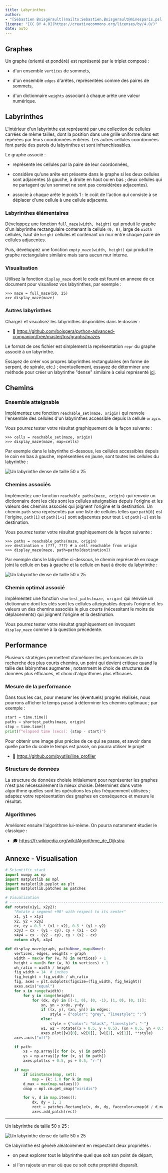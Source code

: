 ```yaml
---
title: Labyrinthes
author: 
- "[Sébastien Boisgérault](mailto:Sebastien.Boisgerault@minesparis.psl.eu), MINES Paris -- PSL"
license: "[CC BY 4.0](https://creativecommons.org/licenses/by/4.0/)"
date: auto
---
```



Graphes
--------------------------------------------------------------------------------

Un graphe (orienté et pondéré) est représenté par le triplet composé :

  - d'un ensemble `vertices` de sommets,

  - d'un ensemble `edges` d'arêtes, représentées comme des paires de sommets,

  - d'un dictionnaire `weights` associant à chaque arête une valeur numérique.

Labyrinthes
--------------------------------------------------------------------------------

L'intérieur d'un labyrinthe est représenté par une collection de cellules 
carrées de même tailles, dont la position dans une grille uniforme dans
est repérées par leurs coordonnées entières. Les autres cellules coordonnées
font partie des parois du labyrinthes et sont infranchissables.

Le graphe associé :

  - représente les cellules par la paire de leur coordonnées,

  - considère qu'une arête est présente dans le graphe si les deux cellules
    sont adjacentes (à gauche, à droite en haut ou en bas ; deux cellules
    qui ne partagent qu'un sommet ne sont pas considérées adjacentes).

  - associe à chaque arête le poids 1 : le coût de l'action qui consiste à
    se déplacer d'une cellule à une cellule adjacente.

### Labyrinthes élémentaires

Développez une fonction `full_maze(width, height)` qui produit le graphe
d'un labyrinthe rectangulaire contenant la cellule `(0, 0)`, large de 
`width` cellules, haut de `height` cellules et contenant un mur entre
chaque paire de cellules adjacentes.

Puis, développez une fonction `empty_maze(width, height)` qui produit le
graphe rectangulaire similaire mais sans aucun mur interne.

### Visualisation

Utilisez la fonction `display_maze` dont le code est fourni en annexe de
ce document pour visualisez vos labyrinthes, par exemple :

``` pycon
>>> maze = full_maze(50, 25)
>>> display_maze(maze)
```

### Autres labyrinthes

Chargez et visualisez les labyrinthes disponibles dans le dossier :

  - 📁 <https://github.com/boisgera/python-advanced-companion/tree/master/tps/graphs/mazes>

Le format de ces fichier est simplement la représentation `repr` du graphe
associé à un labyrinthe.

Essayez de créer vos propres labyrinthes rectangulaires (en forme de
serpent, de spirale, etc.) ; éventuellement, essayez de déterminer une
méthode pour créer un labyrinthe "dense" similaire à celui représenté 
[ici](images/dense_random_maze.png).


Chemins
--------------------------------------------------------------------------------

### Ensemble atteignable

Implémentez une fonction `reachable_set(maze, origin)` qui renvoie l'ensemble
des cellules d'un labyrinthes accessible depuis la cellule `origin`.

Vous pourrez tester votre résultat graphiquement de la façon suivante :

``` pycon
>>> cells = reachable_set(maze, origin)
>>> display_maze(maze, map=cells)
```

Par exemple dans le labyrinthe ci-dessous, les cellules accessibles
depuis le coin en bas à gauche, représentées en jaune, sont toutes les
cellules du labyrinthe :

![Un labyrinthe dense de taille 50 x 25](images/dense_random_maze-reachable.png)


### Chemins associés

Implémentez une fonction `reachable_paths(maze, origin)` qui renvoie un 
dictionnaire dont les clés sont les cellules atteignables depuis l'origine
et les valeurs des chemins associés qui joignent l'origine et la destination.
Un chemin `path` sera représentés par une liste de cellules telles que
`path[0]` est l'origine, `path[i]` et `path[i+1]` sont adjacentes pour tout
`i` et `path[-1]` est la destination.

Vous pourrez tester votre résultat graphiquement de la façon suivante :

``` pycon
>>> paths = reachable_paths(maze, origin)
>>> destination = (???, ???) # a cell reachable from origin
>>> display_maze(maze, path=paths[destination])
```

Par exemple dans le labyrinthe ci-dessous, le chemin représenté en rouge joint
la cellule en bas à gauche et la cellule en haut à droite du labyrinthe :

![Un labyrinthe dense de taille 50 x 25](images/dense_random_maze-path.png) 

### Chemin optimal associé

Implémentez une fonction `shortest_paths(maze, origin)` qui renvoie un 
dictionnaire dont les clés sont les cellules atteignables depuis l'origine
et les valeurs un des chemins associés le plus courts (nécessitant le moins
de déplacements) qui joignent l'origine et la destination.

Vous pourrez tester votre résultat graphiquement en invoquant `display_maze`
comme à la question précédente.

Performance
--------------------------------------------------------------------------------

Plusieurs stratégies permettent d'améliorer les performances de la recherche
des plus courts chemins, un point qui devient critique quand la taille des
labirynthes augmente ; notamment le choix de structures de données plus 
efficaces, et choix d'algorithmes plus efficaces.

### Mesure de la performance

Dans tous les cas, pour mesurer les (éventuels) progrès réalisés,
nous pourrons afficher le temps passé à déterminer les chemins optimaux ;
par exemple :

``` python
start = time.time()
paths = shortest_paths(maze, origin)
stop = time.time()
print(f"elapsed time (secs): {stop - start}")
```

Pour obtenir une image plus précise de ce qui se passe, et savoir dans quelle 
partie du code le temps est passé, on pourra utiliser le projet

  - 🐍 <https://github.com/pyutils/line_profiler>

### Structure de données

La structure de données choisie initialement pour représenter les graphes
n'est pas nécessairement la mieux choisie. Déterminez dans votre algorithme
quelles sont les opérations les plus fréquemment utilisées ; adaptez 
votre représentation des graphes en conséquence et mesure le résultat.

### Algorithmes

Améliorez ensuite l'algorithme lui-même. On pourra notamment étudier le
classique : 

  - 🎓 <https://fr.wikipedia.org/wiki/Algorithme_de_Dijkstra>


Annexe - Visualisation
--------------------------------------------------------------------------------

```python
# Scientific stack
import numpy as np
import matplotlib as mpl
import matplotlib.pyplot as plt
import matplotlib.patches as patches

# Visualization
# ------------------------------------------------------------------------------
def rotate(x1y1, x2y2):
    "Rotate a segment +90° with respect to its center"
    x1, y1 = x1y1
    x2, y2 = x2y2
    cx, cy = 0.5 * (x1 + x2), 0.5 * (y1 + y2)
    x3y3 = cx - (y1 - cy), cy + (x1 - cx)
    x4y4 = cx - (y2 - cy), cy + (x2 - cx)
    return x3y3, x4y4

def display_maze(graph, path=None, map=None):
    vertices, edges, weights = graph
    width = max(w for (w, h) in vertices) + 1
    height = max(h for (w, h) in vertices) + 1
    wh_ratio = width / height
    fig_width = 14  # inches
    fig_height = fig_width / wh_ratio
    fig, axes = plt.subplots(figsize=(fig_width, fig_height))
    axes.axis("equal")
    for x in range(width):
        for y in range(height):
            for (dx, dy) in [(-1, 0), (0, -1), (1, 0), (0, 1)]:
                xn, yn = x+dx, y+dy
                if ((x, y), (xn, yn)) in edges:
                    style = {"color": "grey", "linestyle": ":"}
                else:
                    style = {"color": "black", "linestyle": "-"}
                w1, w2 = rotate((x + 0.5, y + 0.5), (xn + 0.5, yn + 0.5)) # wall segment                    
                axes.plot([w1[0], w2[0]], [w1[1], w2[1]], **style)
    axes.axis("off")

    if path:
        xs = np.array([x for (x, y) in path])
        ys = np.array([y for (x, y) in path])
        axes.plot(xs + 0.5, ys + 0.5, "r-")

    if map:
        if isinstance(map, set):
            map = {k: 1.0 for k in map}
        d_max = max(map.values())
        cmap = mpl.cm.get_cmap("viridis")

        for v, d in map.items():
            dx, dy = 1, 1
            rect = patches.Rectangle(v, dx, dy, facecolor=cmap(d / d_max))
            axes.add_patch(rect)
```

--------------------------------------------------------------------------------


Un labyrinthe de taille 50 x 25 :

![Un labyrinthe dense de taille 50 x 25](images/dense_random_maze.png)

Ce labyrinthe est généré aléatoirement en respectant deux propriétés :

  - on peut explorer tout le labyrinthe quel que soit son point de départ,

  - si l'on rajoute un mur où que ce soit cette propriété disparaît.
